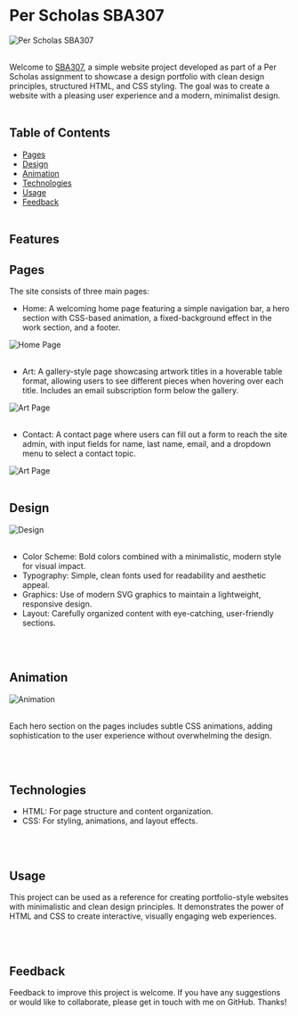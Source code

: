 # Per Scholas SBA307

![Per Scholas SBA307](https://res.cloudinary.com/dnc7potxo/image/upload/v1730343557/ReadMe-Images/Per%20Scholas/SBA307/Main.png)
<br><br>

Welcome to [SBA307](https://sba307.netlify.app/), a simple website project developed as part of a Per Scholas assignment to showcase a design portfolio with clean design principles, structured HTML, and CSS styling. The goal was to create a website with a pleasing user experience and a modern, minimalist design.
<br><br>

## Table of Contents

- [Pages](#pages)
- [Design](#design)
- [Animation](#animation)
- [Technologies](#technologies)
- [Usage](#usage)
- [Feedback](#feedback)
  <br><br>

## Features

## Pages <a name="pages"></a>

The site consists of three main pages:

- Home: A welcoming home page featuring a simple navigation bar, a hero section with CSS-based animation, a fixed-background effect in the work section, and a footer.

![Home Page](https://res.cloudinary.com/dnc7potxo/image/upload/v1730344191/ReadMe-Images/Per%20Scholas/SBA307/Home.png)
<br><br>

- Art: A gallery-style page showcasing artwork titles in a hoverable table format, allowing users to see different pieces when hovering over each title. Includes an email subscription form below the gallery.

![Art Page](https://res.cloudinary.com/dnc7potxo/image/upload/v1730343557/ReadMe-Images/Per%20Scholas/SBA307/Art.png)
<br><br>

- Contact: A contact page where users can fill out a form to reach the site admin, with input fields for name, last name, email, and a dropdown menu to select a contact topic.

![Art Page](https://res.cloudinary.com/dnc7potxo/image/upload/v1730343556/ReadMe-Images/Per%20Scholas/SBA307/Contact.png)
<br><br>

## Design <a name="design"></a>

![Design](https://res.cloudinary.com/dnc7potxo/image/upload/v1730343557/ReadMe-Images/Per%20Scholas/SBA307/Design.png)
<br><br>

- Color Scheme: Bold colors combined with a minimalistic, modern style for visual impact.
- Typography: Simple, clean fonts used for readability and aesthetic appeal.
- Graphics: Use of modern SVG graphics to maintain a lightweight, responsive design.
- Layout: Carefully organized content with eye-catching, user-friendly sections.

<br><br>

## Animation <a name="animation"></a>

![Animation](https://res.cloudinary.com/dnc7potxo/image/upload/v1730343556/ReadMe-Images/Per%20Scholas/SBA307/Animation.gif)
<br><br>

Each hero section on the pages includes subtle CSS animations, adding sophistication to the user experience without overwhelming the design.

<br><br>

## Technologies <a name="technologies"></a>

- HTML: For page structure and content organization.
- CSS: For styling, animations, and layout effects.

<br><br>

## Usage <a name="usage"></a>

This project can be used as a reference for creating portfolio-style websites with minimalistic and clean design principles. It demonstrates the power of HTML and CSS to create interactive, visually engaging web experiences.

<br><br>

## Feedback <a name="feedback"></a>

Feedback to improve this project is welcome. If you have any suggestions or would like to collaborate, please get in touch with me on GitHub. Thanks!
